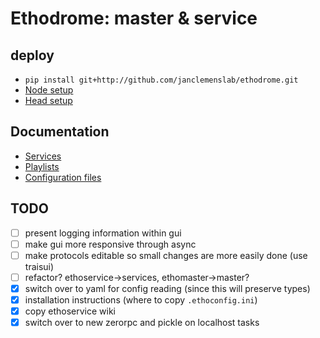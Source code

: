 # Ethodrome: master & service

## deploy
- `pip install git+http://github.com/janclemenslab/ethodrome.git`
- [Node setup](https://github.com/janclemenslab/ethodrome/wiki/Node-setup)
- [Head setup](https://github.com/janclemenslab/ethodrome/wiki/Head-setup)

## Documentation
- [Services](https://github.com/janclemenslab/ethodrome/wiki/Services)
- [Playlists](https://github.com/janclemenslab/ethodrome/wiki/Playlists)
- [Configuration files](https://github.com/janclemenslab/ethoconfig)

## TODO
- [ ] present logging information within gui
- [ ] make gui more responsive through async
- [ ] make protocols editable so small changes are more easily done (use traisui)
- [ ] refactor? ethoservice->services, ethomaster->master?
- [x] switch over to yaml for config reading (since this will preserve types)
- [x] installation instructions (where to copy `.ethoconfig.ini`)
- [x] copy ethoservice wiki
- [x] switch over to new zerorpc and pickle on localhost tasks
